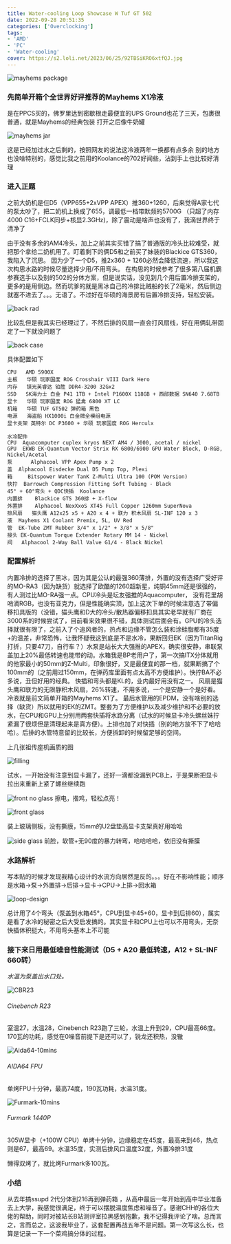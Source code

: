 ```yaml
---
title: Water-cooling Loop Showcase W Tuf GT 502
date: 2022-09-28 20:51:35
categories: ['Overclocking']
tags:
- 'AMD'
- 'PC'
- 'Water-cooling'
cover: https://s2.loli.net/2023/06/25/92TBSiKRO6xtfQJ.jpg
---
```


![mayhems package](Water-cooling-Loop-Showcase-W-Tuf-GT-502/mayhems-package.jpg)

### 先简单开箱个全世界好评推荐的Mayhems X1冷液

是在PPCS买的，佛罗里达到密歇根走最便宜的UPS Ground也花了三天，包裹很普通，就是Mayhems的经典包装
打开之后像牛奶罐

![mayhems jar](Water-cooling-Loop-Showcase-W-Tuf-GT-502/mayhems-jar.jpg)

这是已经加过水之后剩的，按照网友的说法这冷液两年一换都有点多余
别的地方也没啥特别的，感觉比我之前用的Koolance的702好闻些，沾到手上也比较好清理

### 进入正题

之前大奶机是仨D5（VPP655+2xVPP APEX）推360+1260，后来觉得A家七代的泵太吵了，把二奶机上换成了655，调最低一档带默频的5700G （只超了内存4000 C16+FCLK同步+核显2.3GHz)，除了震动是啥声也没有了，我滴世界终于清净了

由于没有多余的AM4冷头，加上之前其实买错了搞了普通版的冷头比较难受，就把那个拿给二奶机用了。盯着剩下的俩D5和之前买了妹装的Blackice GTS360，我陷入了沉思。
因为少了一个D5，推2x360 + 1260必然会降低流速，所以我这次构思水路的时候尽量选择少用/不用弯头。 在构思的时候参考了很多第八届机霸参赛选手以及别的502的分体方案，但是说实话，没见到几个用后置冷排支架的，更多的是用侧边。然而坑爹的就是黑冰自己的冷排比贼船的长了2毫米，然后侧边就塞不进去了。。。无语了。不过好在华硕的海景房有后置冷排支持，轻松安装。

![back rad](Water-cooling-Loop-Showcase-W-Tuf-GT-502/back-rad.jpg)

比较乱但是我其实已经理过了，不然后排的风扇一直会打风扇线，好在用俩轧带固定了一下就没问题了

![back case](Water-cooling-Loop-Showcase-W-Tuf-GT-502/back-case.jpg)

具体配置如下

```
CPU   AMD 5900X
主板   华硕 玩家国度 ROG Crosshair VIII Dark Hero
内存   镁光英睿达 铂胜 DDR4-3200 32Gx2
SSD   SK海力士 白金 P41 1TB + Intel P1600X 118GB + 西部数据 SN640 7.68TB
显卡   华硕 玩家国度 ROG 猛禽 6800 XT LC
机箱   华硕 TUF GT502 弹药箱 黑色
电源   海盗船 HX1000i 白金牌全模组电源
显卡支架 英特尔 DC P3600 + 华硕 玩家国度 ROG Herculx

水冷配件
CPU  Aquacomputer cuplex kryos NEXT AM4 / 3000, acetal / nickel
GPU  EKWB EK-Quantum Vector Strix RX 6800/6900 GPU Water Block, D-RGB, Nickel/Acetal
泵      Alphacool VPP Apex Pump x 2
盖  Alphacool Eisdecke Dual D5 Pump Top, Plexi
箱     Bitspower Water TanK Z-Multi Ultra 100 (POM Version)
快拧  Barrowch Compression Fitting Soft Tubing - Black
45° + 60°弯头 + QDC快插  Koolance 
内置排    Blackice GTS 360排 + X-flow
外置排    Alphacool NexXxoS XT45 Full Copper 1260mm SuperNova
排风扇   猫头鹰 A12x25 x5 + A20 x 4 + 联力 积木风扇 SL-INF 120 x 3
液  Mayhems X1 Coolant Premix, 5L, UV Red
管  EK-Tube ZMT Rubber 3/4" x 1/2" + 3/8" x 5/8"
接头 EK-Quantum Torque Extender Rotary MM 14 - Nickel
阀   Alphacool 2-Way Ball Valve G1/4 - Black Nickel
```



### 配置解析

内置冷排的选择了黑冰，因为其是公认的最强360薄排，外置的没有选择广受好评的MO-RA3（因为缺货）就选择了欧酷的1260超新星，纯铜45mm还是很强的，有人测过比MO-RA强一点。CPU冷头是坛友强推的Aquacomputer， 没有花里胡哨滴RGB，也没有亚克力，但是性能确实顶，加上这次下单的时候注意选了带偏移扣具版的（没错，猫头鹰和D大的冷头/散热器偏移扣具其实老早就有厂商在3000系的时候尝试了，目前看来效果很不错，具体测试后面会有。GPU的冷头选择就很有限了，之前入了个追风者的，热点和边缘不管怎么装和涂硅脂都有35度+的温差，非常恐怖，让我怀疑我这到底是不是水冷，果断回归EK（因为TitanRig 打折，只要47刀，自行车？）水泵是站长大大强推的APEX，确实很安静，串联泵盖加上20%最低转速也能带的动。水箱我是BP老用户了，第一次搞ITX分体就用的他家最小的50mm的Z-Multi，印象很好，又是最便宜的那一档，就果断搞了个100mm的（之前用过150mm，在弹药库里面有点太高不方便维护）。快拧BA不必多说，丑但好用的经典。 快插和弯头都是KL的，业内最好用没有之一。 风扇是猫头鹰和联力的无限静积木风扇，26%转速，不用多说，一个是安静一个是好看。 冷液就是前文简单开箱的Mayhems X1了。 最后水管用的EPDM，没有啥别的选择（缺货）所以就用的EK的ZMT。整套为了方便维护以及减少维护和不必要的放水，在CPU和GPU上分别用两套快插将水路分离（试水的时候显卡冷头螺丝妹拧紧漏了很烦但是清理起来是真方便）。上排也加了对快插（别的地方放不下了哈哈哈）。后排的水管特意留的比较长，方便拆卸的时候留足够的空间。

上几张祖传座机画质的图

![filling](Water-cooling-Loop-Showcase-W-Tuf-GT-502/filling.jpg)

试水，一开始没有注意到显卡漏了，还好一滴都没漏到PCB上，于是果断把显卡拉出来重新上紧了螺丝继续跑

![front no glass](Water-cooling-Loop-Showcase-W-Tuf-GT-502/front-no-glass.jpg)
擦电，揩鸡，轻松点亮！

![front glass](Water-cooling-Loop-Showcase-W-Tuf-GT-502/front-glass.jpg)

装上玻璃侧板，没有撕膜，15mm的U2盘垫高显卡支架真好用哈哈

![side glass](Water-cooling-Loop-Showcase-W-Tuf-GT-502/side-glass.jpg)
前脸，软管+无90度的暴力转弯，哈哈哈哈，依旧没有撕膜

### 水路解析

写本贴的时候才发现我精心设计的水流方向居然是反的。。。好在不影响性能；顺序是水箱->泵->外置排->后排->显卡->CPU->上排->回水箱

![loop-design](Water-cooling-Loop-Showcase-W-Tuf-GT-502/loop-design.jpg)

总计用了4个弯头（泵盖到水箱45°，CPU到显卡45+60，显卡到后排60），属实是看了水冷的秘密之后大受启发搞的。其实显卡和CPU上也可以不用弯头，无奈快插体积挺大，不用弯头基本上不可能

### 接下来日用最低噪音性能测试（D5 + A20 最低转速，A12 + SL-INF 660转）

*水温为泵盖出水口处。*

![CBR23](Water-cooling-Loop-Showcase-W-Tuf-GT-502/CBR23.png)

###### Cinebench R23

室温27，水温28，Cinebench R23跑了三轮，水温上升到29，CPU最高66度。170瓦的功耗，感觉在0噪音前提下是还可以了，锐龙还积热，没辙

![Aida64-10mins](Water-cooling-Loop-Showcase-W-Tuf-GT-502/Aida64-10mins.png)

###### AIDA64 FPU

单烤FPU十分钟，最高74度，190瓦功耗，水温31度。

![Furmark-10mins](Water-cooling-Loop-Showcase-W-Tuf-GT-502/Furmark-10mins.png)

###### Furmark 1440P

305W显卡（+100W CPU）单烤十分钟，边缘稳定在45度，最高来到46，热点则是67，最高69。水温35度，实测后排风口温度32度，外置冷排31度

懒得双烤了，就比烤Furmark多100瓦。

### 小结

从去年搞ssupd 2代分体到216再到弹药箱 ，从高中最后一年开始到高中毕业准备去上大学，我感觉很满足，终于可以摆脱温度焦虑和噪音了。感谢CHH的各位大佬的帮助，同时对被站长B站测评室拉黑感到抱歉，我不记得我评论了啥。总而言之，言而总之，这波我毕业了，这套配置再战五年不是问题。第一次写这么长，也算是记录一下一个菜鸡搞分体的过程。
